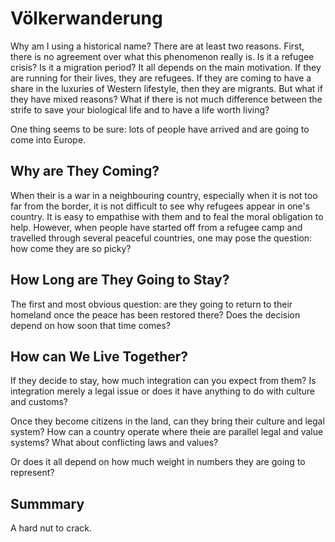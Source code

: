 Völkerwanderung
===============

Why am I using a historical name? There are at least two reasons. First, there is no agreement over what this phenomenon really is. Is it a refugee crisis? Is it a migration period? It all depends on the main motivation. If they are running for their lives, they are refugees. If they are coming to have a share in the luxuries of Western lifestyle, then they are migrants. But what if they have mixed reasons? What if there is not much difference between the strife to save your biological life and to have a life worth living?

One thing seems to be sure: lots of people have arrived and are going to come into Europe.

Why are They Coming?
--------------------

When their is a war in a neighbouring country, especially when it is not too far from the border, it is not difficult to see why refugees appear in one's country. It is easy to empathise with them and to feal the moral obligation to help. However, when people have started off from a refugee camp and travelled through several peaceful countries, one may pose the question: how come they are so picky?

How Long are They Going to Stay?
--------------------------------

The first and most obvious question: are they going to return to their homeland once the peace has been restored there? Does the decision depend on how soon that time comes? 

How can We Live Together?
-------------------------

If they decide to stay, how much integration can you expect from them? Is integration merely a legal issue or does it have anything to do with culture and customs?

Once they become citizens in the land, can they bring their culture and legal system? How can a country operate where theie are parallel legal and value systems? What about conflicting laws and values?

Or does it all depend on how much weight in numbers they are going to represent?

Summmary
--------

A hard nut to crack.
